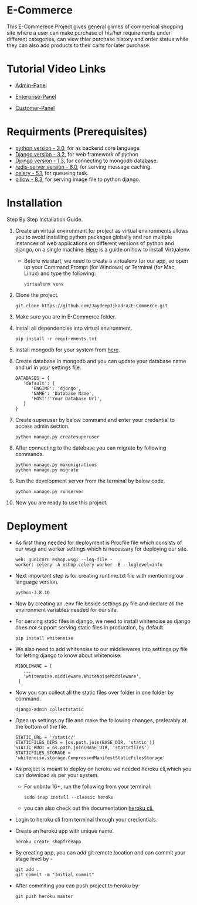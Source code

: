 # E-Commerce

This E-Commerece Project gives general glimes of commerical shopping site where a user can make purchase of his/her requirements under different categories, can view thier purchase history and order status while they can also add products to their carts for later purchase.

# Tutorial Video Links

- [Admin-Panel](https://www.dropbox.com/s/kn9bpkn4ns7k6mf/admin%20panel%20recording.webm?dl=0)

- [Enterprise-Panel](https://www.dropbox.com/s/i7m6a12m78fhb31/enterprise%20panel%20recording.webm?dl=0)

- [Customer-Panel](https://www.dropbox.com/s/x3shf8ptssw88dj/user%20panel%20recording.webm?dl=0)

# Requirments (Prerequisites)

- [python version - 3.0](https://www.python.org/downloads/), for as backend core language.
- [Django version - 3.2](https://pypi.org/project/Django/), for web framework of python
- [Djongo version - 1.3](https://pypi.org/project/djongo/), for connecting to mongodb database.
- [redis-server version - 6.0](https://pypi.org/project/redis-server/), for serving message caching.
- [celery - 5.1](https://pypi.org/project/celery/), for queueing task.
- [pillow - 8.3](https://pypi.org/project/Pillow/), for serving image file to python django.

# Installation

Step By Step Installation Guide.

1. Create an virtual environment for project as virtual environments allows you to avoid installing python packages globally and run multiple instances of web applications on different versions of python and django, on a single machine. [Here](https://packaging.python.org/guides/installing-using-pip-and-virtual-environments/) is a guide on how to install Virtualenv.

   - Before we start, we need to create a virtualenv for our app, so open up your Command Prompt (for Windows) or Terminal (for Mac, Linux) and type the following:
     ```
     virtualenv venv
     ```

2. Clone the project.

   ```
   git clone https://github.com/JaydeepJikadra/E-Commerce.git
   ```

3. Make sure you are in E-Commerce folder.

4. Install all dependencies into virtual environment.

   ```
   pip install -r requirements.txt
   ```

5. Install mongodb for your system from [here](https://www.mongodb.com/try/download/community).

6. Create database in mongodb and you can update your database name and url in your settings file.

   ```
   DATABASES = {
      'default': {
         'ENGINE': 'djongo',
         'NAME': 'Database Name',
         'HOST':'Your Database Url',
      }
   }
   ```

7. Create superuser by below command and enter your credential to access admin section.

   ```
   python manage.py createsuperuser
   ```

8. After connecting to the database you can migrate by following commands.

   ```
   python manage.py makemigrations
   python manage.py migrate
   ```

9. Run the development server from the terminal by below code.

   ```
   python manage.py runserver
   ```

10. Now you are ready to use this project.

# Deployment

- As first thing needed for deployment is Procfile file which consists of our wsgi and worker settings which is necessary for deploying our site.

  ```
  web: gunicorn eshop.wsgi --log-file -
  worker: celery -A eshop.celery worker -B --loglevel=info
  ```

- Next important step is for creating runtime.txt file with mentioning our language version.

  ```
  python-3.8.10
  ```

- Now by creating an .env file beside settings.py file and declare all the environment variables needed for our site.

- For serving static files in django, we need to install whitenoise as django does not support serving static files in production, by default.

  ```
  pip install whitenoise
  ```

- We also need to add whitenoise to our middlewares into settings.py file for letting django to know about whitenoise.

  ```
  MIDDLEWARE = [
     ...
     'whitenoise.middleware.WhiteNoiseMiddleware',
   ]
  ```

- Now you can collect all the static files over folder in one folder by command.

  ```
  django-admin collectstatic
  ```

- Open up settings.py file and make the following changes, preferably at the bottom of the file.

  ```
  STATIC_URL = '/static/'
  STATICFILES_DIRS = [os.path.join(BASE_DIR, 'static')]
  STATIC_ROOT = os.path.join(BASE_DIR, 'staticfiles')
  STATICFILES_STORAGE = 'whitenoise.storage.CompressedManifestStaticFilesStorage'
  ```

- As project is meant to deploy on heroku we needed heroku cli,which you can download as per your system.

  - For unbntu 16+, run the following from your terminal:

    ```
    sudo snap install --classic heroku
    ```

  - you can also check out the documentation [heroku cli.](https://devcenter.heroku.com/articles/heroku-cli)

- Login to heroku cli from terminal through your credientials.

- Create an heroku app with unique name.

  ```
  heroku create shopfreeapp
  ```

- By creating app, you can add git remote location and can commit your stage level by -

  ```
  git add .
  git commit -m "Initial commit"
  ```

- After commiting you can push project to heroku by-

  ```
  git push heroku master
  ```
